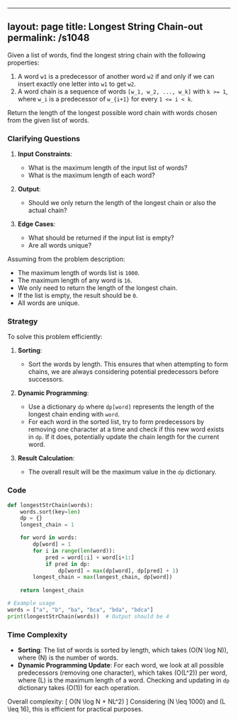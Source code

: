 
---
layout: page
title:  Longest String Chain-out
permalink: /s1048
---

Given a list of words, find the longest string chain with the following properties:
1. A word `w1` is a predecessor of another word `w2` if and only if we can insert exactly one letter into `w1` to get `w2`.
2. A word chain is a sequence of words `[w_1, w_2, ..., w_k]` with `k >= 1`, where `w_i` is a predecessor of `w_{i+1}` for every `1 <= i < k`.

Return the length of the longest possible word chain with words chosen from the given list of words.

### Clarifying Questions

1. **Input Constraints**:
   - What is the maximum length of the input list of words?
   - What is the maximum length of each word?

2. **Output**:
   - Should we only return the length of the longest chain or also the actual chain?

3. **Edge Cases**:
   - What should be returned if the input list is empty?
   - Are all words unique?

Assuming from the problem description:
- The maximum length of words list is `1000`.
- The maximum length of any word is `16`.
- We only need to return the length of the longest chain.
- If the list is empty, the result should be `0`.
- All words are unique.

### Strategy

To solve this problem efficiently:
1. **Sorting**:
   - Sort the words by length. This ensures that when attempting to form chains, we are always considering potential predecessors before successors.

2. **Dynamic Programming**:
   - Use a dictionary `dp` where `dp[word]` represents the length of the longest chain ending with `word`.
   - For each word in the sorted list, try to form predecessors by removing one character at a time and check if this new word exists in `dp`. If it does, potentially update the chain length for the current word.

3. **Result Calculation**:
   - The overall result will be the maximum value in the `dp` dictionary.

### Code

```python
def longestStrChain(words):
    words.sort(key=len)
    dp = {}
    longest_chain = 1

    for word in words:
        dp[word] = 1
        for i in range(len(word)):
            pred = word[:i] + word[i+1:]
            if pred in dp:
                dp[word] = max(dp[word], dp[pred] + 1)
        longest_chain = max(longest_chain, dp[word])
    
    return longest_chain

# Example usage
words = ["a", "b", "ba", "bca", "bda", "bdca"]
print(longestStrChain(words))  # Output should be 4
```

### Time Complexity

- **Sorting**: The list of words is sorted by length, which takes \(O(N \log N)\), where \(N\) is the number of words.
- **Dynamic Programming Update**: For each word, we look at all possible predecessors (removing one character), which takes \(O(L^2)\) per word, where \(L\) is the maximum length of a word. Checking and updating in `dp` dictionary takes \(O(1)\) for each operation.

Overall complexity:
\[ O(N \log N + NL^2) \]
Considering \(N \leq 1000\) and \(L \leq 16\), this is efficient for practical purposes.